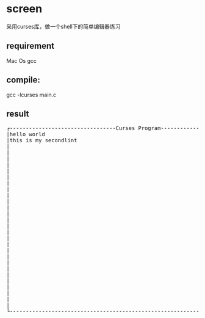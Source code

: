 screen
======

采用curses库，做一个shell下的简单编辑器练习

requirement
----------
Mac Os
gcc

compile:
-------
gcc -lcurses main.c

result
-----
<pre>
┌---------------------------------Curses Program---------------------------------┐
|hello world                                                                     |
|this is my secondlint                                                       
|                                                                                |
|                                                                                |
|                                                                                |
|                                                                                |
|                                                                                |
|                                                                                |
|                                                                                |
|                                                                                |
|                                                                                |
|                                                                                |
|                                                                                |
|                                                                                |
|                                                                                |
|                                                                                |
|                                                                                |
|                                                                                |
|                                                                                |
|                                                                                |
|                                                                                |
|                                                                                |
|                                                                                |
|                                                                                |
|                                                                                |
|                                                                                |
|                                                                                |
|                                                                                |
|                                                                                |
└--------------------------------------------------------------------------------┘
</pre>
